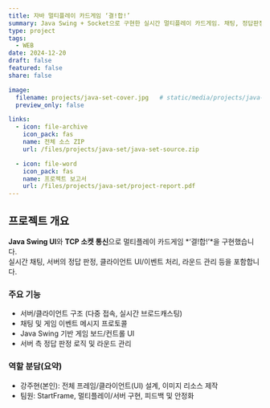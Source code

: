 ```yaml
---
title: 자바 멀티플레이 카드게임 ‘결!합!’
summary: Java Swing + Socket으로 구현한 실시간 멀티플레이 카드게임. 채팅, 정답판정, 서버/클라이언트 프레임 포함.
type: project
tags:
  - WEB        
date: 2024-12-20
draft: false
featured: false
share: false

image:
  filename: projects/java-set-cover.jpg   # static/media/projects/java-set-cover.jpg
  preview_only: false

links:
  - icon: file-archive
    icon_pack: fas
    name: 전체 소스 ZIP
    url: /files/projects/java-set/java-set-source.zip

  - icon: file-word
    icon_pack: fas
    name: 프로젝트 보고서
    url: /files/projects/java-set/project-report.pdf
---
```


## 프로젝트 개요
**Java Swing UI**와 **TCP 소켓 통신**으로 멀티플레이 카드게임 *‘결!합!’*을 구현했습니다.  
실시간 채팅, 서버의 정답 판정, 클라이언트 UI/이벤트 처리, 라운드 관리 등을 포함합니다.

### 주요 기능
- 서버/클라이언트 구조 (다중 접속, 실시간 브로드캐스팅)
- 채팅 및 게임 이벤트 메시지 프로토콜
- Java Swing 기반 게임 보드/컨트롤 UI
- 서버 측 정답 판정 로직 및 라운드 관리

### 역할 분담(요약)
- 강주현(본인): 전체 프레임/클라이언트(UI) 설계, 이미지 리소스 제작
- 팀원: StartFrame, 멀티플레이/서버 구현, 피드백 및 안정화